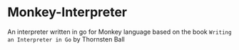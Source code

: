 # Monkey-Interpreter

An interpreter written in go for Monkey language based on the book `Writing an Interpreter in Go` by Thornsten Ball
